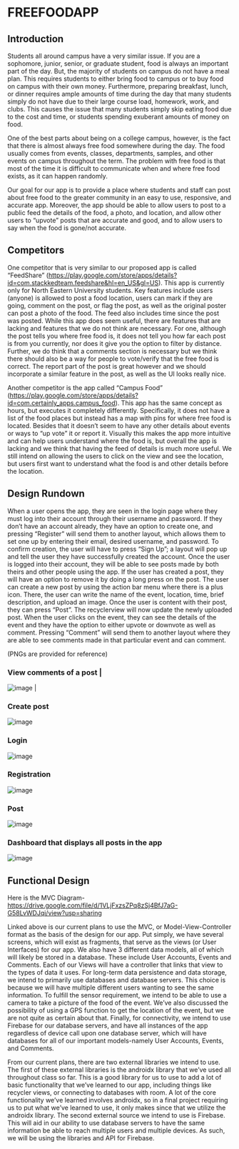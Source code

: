 # FREEFOODAPP

## Introduction

Students all around campus have a very similar issue. If you are a sophomore, junior, senior, or graduate student, food is always an important part of the day. But, the majority of students on campus do not have a meal plan. This requires students to either bring food to campus or to buy food on campus with their own money. Furthermore, preparing breakfast, lunch, or dinner requires ample amounts of time during the day that many students simply do not have due to their large course load, homework, work, and clubs. This causes the issue that many students simply skip eating food due to the cost and time, or students spending exuberant amounts of money on food. 

One of the best parts about being on a college campus, however, is the fact that there is almost always free food somewhere during the day. The food usually comes from events, classes, departments, samples, and other events on campus throughout the term. The problem with free food is that most of the time it is difficult to communicate when and where free food exists, as it can happen randomly. 

Our goal for our app is to provide a place where students and staff can post about free food to the greater community in an easy to use, responsive, and accurate app. Moreover, the app should be able to allow users to post to a public feed the details of the food, a photo, and location, and allow other users to “upvote” posts that are accurate and good, and to allow users to say when the food is gone/not accurate. 

## Competitors

One competitor that is very similar to our proposed app is called “FeedShare” (https://play.google.com/store/apps/details?id=com.stackkedteam.feedshare&hl=en_US&gl=US). This app is currently only for North Eastern University students. Key features include users (anyone) is allowed to post a food location, users can mark if they are going, comment on the post, or flag the post, as well as the original poster can post a photo of the food. The feed also includes time since the post was posted. While this app does seem useful, there are features that are lacking and features that we do not think are necessary. For one, although the post tells you where free food is, it does not tell you how far each post is from you currently, nor does it give you the option to filter by distance. Further, we do think that a comments section is necessary but we think there should also be a way for people to vote/verify that the free food is correct. The report part of the post is great however and we should incorporate a similar feature in the post, as well as the UI looks really nice.

Another competitor is the app called “Campus Food” (https://play.google.com/store/apps/details?id=com.certainly_apps.campus_food). This app has the same concept as hours, but executes it completely differently. Specifically, it does not have a list of the food places but instead has a map with pins for where free food is located. Besides that it doesn’t seem to have any other details about events or ways to “up vote” it or report it. Visually this makes the app more intuitive and can help users understand where the food is, but overall the app is lacking and we think that having the feed of details is much more useful. We still intend on allowing the users to click on the view and see the location, but users first want to understand what the food is and other details before the location.

## Design Rundown

When a user opens the app, they are seen in the login page where they must log into their account through their username and password. If they don’t have an account already, they have an option to create one, and pressing “Register” will send them to another layout, which allows them to set one up by entering their email, desired username, and password. To confirm creation, the user will have to press “Sign Up”; a layout will pop up and tell the user they have successfully created the account. Once the user is logged into their account, they will be able to see posts made by both theirs and other people using the app. If the user has created a post, they will have an option to remove it by doing a long press on the post. The user can create a new post by using the action bar menu where there is a plus icon. There, the user can write the name of the event, location, time, brief description, and upload an image. Once the user is content with their post, they can press “Post”. The recyclerview will now update the newly uploaded post. When the user clicks on the event, they can see the details of the event and they have the option to either upvote or downvote as well as comment. Pressing “Comment” will send them to another layout where they are able to see comments made in that particular event and can comment. 

(PNGs are provided for reference)

### View comments of a post											|
![image](https://user-images.githubusercontent.com/73298064/198181908-7251426a-4c2c-49a7-931d-00e3ded349d8.png) |

 ### Create post
 ![image](https://user-images.githubusercontent.com/73298064/198182074-947074c1-ad95-4977-b486-863de24f4261.png)

### Login
![image](https://user-images.githubusercontent.com/73298064/198182118-8fda0ba1-8ce1-4085-9407-d11b68acaa26.png)

### Registration
![image](https://user-images.githubusercontent.com/73298064/198182197-32095317-23d6-4221-9b87-12eac84b9b8c.png)

### Post
![image](https://user-images.githubusercontent.com/73298064/198182219-56fd87ff-fc39-4356-b53f-3204390d19b9.png)

### Dashboard that displays all posts in the app 
![image](https://user-images.githubusercontent.com/73298064/198182324-6a5f10e0-e5ac-4a0e-9ddc-bc3965102b79.png)

## Functional Design

Here is the MVC Diagram-
	https://drive.google.com/file/d/1VLjFxzsZPq8zSj4BfJ7aG-G58LvWDJqi/view?usp=sharing

Linked above is our current plans to use the MVC, or Model-View-Controller format as the basis of the design for our app. Put simply, we have several screens, which will exist as fragments, that serve as the views (or User Interfaces) for our app. We also have 3 different data models, all of which will likely be stored in a database. These include User Accounts, Events and Comments. Each of our Views will have a controller that links that view to the types of data it uses. For long-term data persistence and data storage, we intend to primarily use databases and database servers. This choice is because we will have multiple different users wanting to see the same information.  To fulfill the sensor requirement, we intend to be able to use a camera to take a picture of the food of the event. We’ve also discussed the possibility of using a GPS function to get the location of the event, but we are not quite as certain about that. Finally, for connectivity, we intend to use Firebase for our database servers, and have all instances of the app regardless of device call upon one database server, which will have databases for all of our important models-namely User Accounts, Events, and Comments.

From our current plans, there are two external libraries we intend to use. The first of these external libraries is the androidx library that we’ve used all throughout class so far. This is a good library for us to use to add a lot of basic functionality that we’ve learned to our app, including things like recycler views, or connecting to databases with room. A lot of the core functionality we’ve learned involves androidx, so in a final project requiring us to put what we’ve learned to use, it only makes since that we utilize the androidx library. The second external source we intend to use is Firebase. This will aid in our ability to use database servers to have the same information be able to reach multiple users and multiple devices. As such, we will be using the libraries and API for Firebase.




